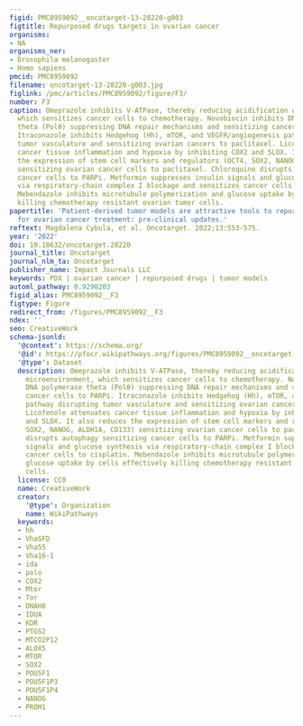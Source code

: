 ```yaml
---
figid: PMC8959092__oncotarget-13-28220-g003
figtitle: Repurposed drugs targets in ovarian cancer
organisms:
- NA
organisms_ner:
- Drosophila melanogaster
- Homo sapiens
pmcid: PMC8959092
filename: oncotarget-13-28220-g003.jpg
figlink: /pmc/articles/PMC8959092/figure/F3/
number: F3
caption: Omeprazole inhibits V-ATPase, thereby reducing acidification of tumor microenvironment,
  which sensitizes cancer cells to chemotherapy. Novobiocin inhibits DNA polymerase
  theta (Polθ) suppressing DNA repair mechanisms and sensitizing cancer cells to PARPi.
  Itraconazole inhibits Hedgehog (Hh), mTOR, and VEGFR/angiogenesis pathway disrupting
  tumor vasculature and sensitizing ovarian cancers to paclitaxel. Licofenole attenuates
  cancer tissue inflammation and hypoxia by inhibiting COX2 and 5LOX. It also reduces
  the expression of stem cell markers and regulators (OCT4, SOX2, NANOG, ALDH1A, CD133)
  sensitizing ovarian cancer cells to paclitaxel. Chloroquine disrupts autophagy sensitizing
  cancer cells to PARPi. Metformin suppresses insulin signals and glucose synthesis
  via respiratory-chain complex I blockage and sensitizes cancer cells to cisplatin.
  Mebendazole inhibits microtubule polymerization and glucose uptake by cells effectively
  killing chemotherapy resistant ovarian tumor cells.
papertitle: 'Patient-derived tumor models are attractive tools to repurpose drugs
  for ovarian cancer treatment: pre-clinical updates.'
reftext: Magdalena Cybula, et al. Oncotarget. 2022;13:553-575.
year: '2022'
doi: 10.18632/oncotarget.28220
journal_title: Oncotarget
journal_nlm_ta: Oncotarget
publisher_name: Impact Journals LLC
keywords: PDX | ovarian cancer | repurposed drugs | tumor models
automl_pathway: 0.9290203
figid_alias: PMC8959092__F3
figtype: Figure
redirect_from: /figures/PMC8959092__F3
ndex: ''
seo: CreativeWork
schema-jsonld:
  '@context': https://schema.org/
  '@id': https://pfocr.wikipathways.org/figures/PMC8959092__oncotarget-13-28220-g003.html
  '@type': Dataset
  description: Omeprazole inhibits V-ATPase, thereby reducing acidification of tumor
    microenvironment, which sensitizes cancer cells to chemotherapy. Novobiocin inhibits
    DNA polymerase theta (Polθ) suppressing DNA repair mechanisms and sensitizing
    cancer cells to PARPi. Itraconazole inhibits Hedgehog (Hh), mTOR, and VEGFR/angiogenesis
    pathway disrupting tumor vasculature and sensitizing ovarian cancers to paclitaxel.
    Licofenole attenuates cancer tissue inflammation and hypoxia by inhibiting COX2
    and 5LOX. It also reduces the expression of stem cell markers and regulators (OCT4,
    SOX2, NANOG, ALDH1A, CD133) sensitizing ovarian cancer cells to paclitaxel. Chloroquine
    disrupts autophagy sensitizing cancer cells to PARPi. Metformin suppresses insulin
    signals and glucose synthesis via respiratory-chain complex I blockage and sensitizes
    cancer cells to cisplatin. Mebendazole inhibits microtubule polymerization and
    glucose uptake by cells effectively killing chemotherapy resistant ovarian tumor
    cells.
  license: CC0
  name: CreativeWork
  creator:
    '@type': Organization
    name: WikiPathways
  keywords:
  - hh
  - VhaSFD
  - Vha55
  - Vha16-1
  - ida
  - polo
  - COX2
  - Mtor
  - Tor
  - DNAH8
  - IDUA
  - KDR
  - PTGS2
  - MTCO2P12
  - ALOX5
  - MTOR
  - SOX2
  - POU5F1
  - POU5F1P3
  - POU5F1P4
  - NANOG
  - PROM1
---
```

